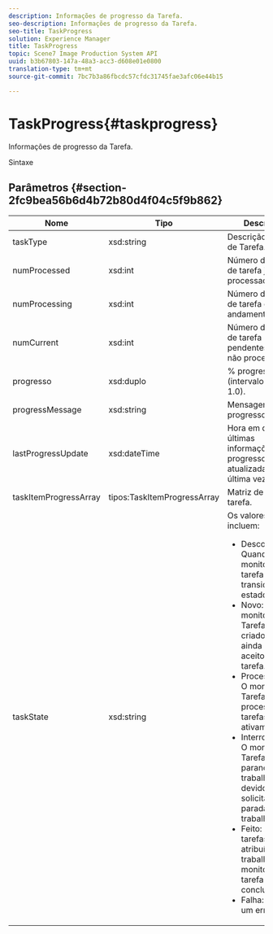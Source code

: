 ```yaml
---
description: Informações de progresso da Tarefa.
seo-description: Informações de progresso da Tarefa.
seo-title: TaskProgress
solution: Experience Manager
title: TaskProgress
topic: Scene7 Image Production System API
uuid: b3b67803-147a-48a3-acc3-d608e01e0800
translation-type: tm+mt
source-git-commit: 7bc7b3a86fbcdc57cfdc31745fae3afc06e44b15

---
```



# TaskProgress{#taskprogress}

Informações de progresso da Tarefa.

Sintaxe

## Parâmetros {#section-2fc9bea56b6d4b72b80d4f04c5f9b862}

<table id="table_04100BB8ABD84EF68B0A7CE3AD946414"> 
 <thead> 
  <tr> 
   <th colname="col1" class="entry"> Nome </th> 
   <th colname="col2" class="entry"> Tipo </th> 
   <th colname="col3" class="entry"> Descrição </th> 
  </tr> 
 </thead>
 <tbody> 
  <tr> 
   <td colname="col1"> <span class="codeph"> <span class="varname"> taskType</span></span> </td> 
   <td colname="col2"> <span class="codeph"> xsd:string</span> </td> 
   <td colname="col3"> Descrição do tipo de Tarefa. </td> 
  </tr> 
  <tr> 
   <td colname="col1"> <span class="codeph"> <span class="varname"> numProcessed</span></span> </td> 
   <td colname="col2"> <span class="codeph"> xsd:int</span> </td> 
   <td colname="col3"> Número de itens de tarefa já processados. </td> 
  </tr> 
  <tr> 
   <td colname="col1"> <span class="codeph"> <span class="varname"> numProcessing</span></span> </td> 
   <td colname="col2"> <span class="codeph"> xsd:int</span> </td> 
   <td colname="col3"> Número de itens de tarefa em andamento. </td> 
  </tr> 
  <tr> 
   <td colname="col1"> <span class="codeph"> <span class="varname"> numCurrent</span></span> </td> 
   <td colname="col2"> <span class="codeph"> xsd:int</span> </td> 
   <td colname="col3"> Número de itens de tarefa pendentes (ainda não processados). </td> 
  </tr> 
  <tr> 
   <td colname="col1"> <span class="codeph"> <span class="varname"> progresso</span></span> </td> 
   <td colname="col2"> <span class="codeph"> xsd:duplo</span> </td> 
   <td colname="col3"> % progresso (intervalo 0.0 - 1.0). </td> 
  </tr> 
  <tr> 
   <td colname="col1"> <span class="codeph"> <span class="varname"> progressMessage</span></span> </td> 
   <td colname="col2"> <span class="codeph"> xsd:string</span> </td> 
   <td colname="col3"> Mensagem de progresso. </td> 
  </tr> 
  <tr> 
   <td colname="col1"> <span class="codeph"> <span class="varname"> lastProgressUpdate</span></span> </td> 
   <td colname="col2"> <span class="codeph"> xsd:dateTime</span> </td> 
   <td colname="col3"> Hora em que as últimas informações de progresso foram atualizadas pela última vez. </td> 
  </tr> 
  <tr> 
   <td colname="col1"> <span class="codeph"> <span class="varname"> taskItemProgressArray</span></span> </td> 
   <td colname="col2"> <span class="codeph"> tipos:TaskItemProgressArray</span> </td> 
   <td colname="col3"> Matriz de itens de tarefa. </td> 
  </tr> 
  <tr> 
   <td colname="col1"> <span class="codeph"> <span class="varname"> taskState</span></span> </td> 
   <td colname="col2"> <span class="codeph"> xsd:string</span> </td> 
   <td colname="col3">Os valores incluem: 
    <ul id="ul_BD00DC855B1D42748204E8BCA81FD4BF">
     <li id="li_01FE691763B3465DBF3402E7CDEA50C3"><span class="codeph"> Desconhecido</span>: Quando o monitor de tarefa transição entre estados. </li>
     <li id="li_AA2D1F9ADDE84B54A85C7E7830D3A0C9"><span class="codeph"> Novo</span>: O monitor de Tarefa foi criado, mas ainda não aceitou o tarefa. </li>
     <li id="li_76D667D21BDF4FADA6A266A7EB4DC6EE"><span class="codeph"> Processando</span>: O monitor de Tarefa está processando tarefas ativamente. </li>
     <li id="li_3813B2178D7143DEB91804A6C5FF3902"><span class="codeph"> Interrompendo</span>: O monitor de Tarefa está parando um trabalho devido a uma solicitação de parada de trabalho. </li>
     <li id="li_41C2E774FC504B58BD6736119AE9C0AE"><span class="codeph"> Feito</span>: As tarefas atribuídas aos trabalhos do monitor de tarefa foram concluídas. </li>
     <li id="li_EB2322BB11314B97998D467F4620ED2E"><span class="codeph"> Falha</span>: Indica um erro fatal. </li>
    </ul></td> 
  </tr> 
 </tbody> 
</table>

